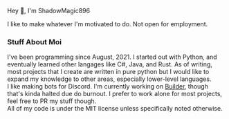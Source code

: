 Hey :wave:, I'm ShadowMagic896

I like to make whatever I'm motivated to do.
Not open for employment.

### Stuff About Moi
I've been programming since August, 2021. I started out with 
Python, and eventually learned other langages like C#, Java, 
and Rust. As of writing, most projects that I create are
written in pure python but I would like to expand my
knowledge to other areas, especially lower-level languages.
<br/>
I like making bots for Discord. I'm currently working on 
[Builder](https://github.com/shadowmagic896/builder), though that's kinda halted due do burnout. 
I prefer to work alone for most projects, feel free to 
PR my stuff though.
<br/>
All of my code is under the MIT license unless specifically noted otherwise.
